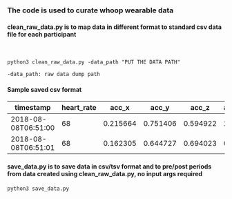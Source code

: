 ### The code is used to curate whoop wearable data

#### clean_raw_data.py is to map data in different format to standard csv data file for each participant

<br />


```
python3 clean_raw_data.py -data_path "PUT THE DATA PATH"

-data_path: raw data dump path
```

#### Sample saved csv format


timestamp            |  heart_rate  |    acc_x   |    acc_y   |    acc_z   |   acc_mag  |     rr     |
---------------------|--------------|------------|------------|------------|------------|------------|
2018-08-08T06:51:00  |      68      |  0.215664  |  0.751406  |  0.594922  |   2.44561  |     []     |
2018-08-08T06:51:01  |      68      |  0.162305  |  0.644727  |  0.694023  |   0.65779  |     []     |


#### save_data.py is to save data in csv/tsv format and to pre/post periods from data created using clean_raw_data.py, no input args required

```
python3 save_data.py
```
